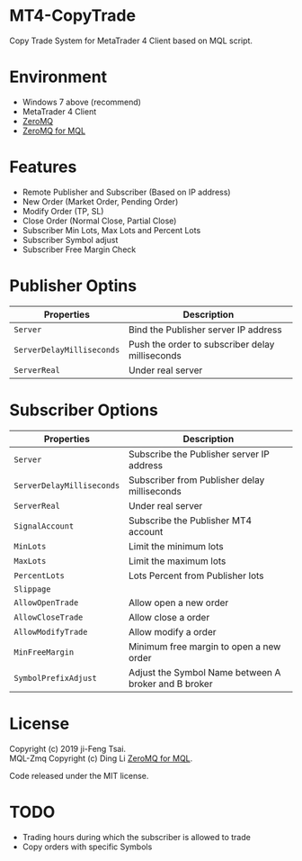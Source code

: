 # MT4-CopyTrade

Copy Trade System for MetaTrader 4 Client based on MQL script.

# Environment

- Windows 7 above (recommend)
- MetaTrader 4 Client
- [ZeroMQ](https://github.com/zeromq)
- [ZeroMQ for MQL](https://github.com/dingmaotu/mql-zmq)

# Features

- Remote Publisher and Subscriber (Based on IP address)
- New Order (Market Order, Pending Order)
- Modify Order (TP, SL)
- Close Order (Normal Close, Partial Close)
- Subscriber Min Lots, Max Lots and Percent Lots
- Subscriber Symbol adjust
- Subscriber Free Margin Check

# Publisher Optins

| Properties | Description |
| --- | --- |
| `Server`                  | Bind the Publisher server IP address |
| `ServerDelayMilliseconds` | Push the order to subscriber delay milliseconds |
| `ServerReal`              | Under real server |

# Subscriber Options

| Properties | Description |
| --- | --- |
| `Server`                  | Subscribe the Publisher server IP address |
| `ServerDelayMilliseconds` | Subscriber from Publisher delay milliseconds |
| `ServerReal`              | Under real server |
| `SignalAccount`           | Subscribe the Publisher MT4 account |
| `MinLots`                 | Limit the minimum lots |
| `MaxLots`                 | Limit the maximum lots |
| `PercentLots`             | Lots Percent from Publisher lots |
| `Slippage`                |  |
| `AllowOpenTrade`          | Allow open a new order |
| `AllowCloseTrade`         | Allow close a order |
| `AllowModifyTrade`        | Allow modify a order |
| `MinFreeMargin`           | Minimum free margin to open a new order |
| `SymbolPrefixAdjust`      | Adjust the Symbol Name between A broker and B broker |

# License

Copyright (c) 2019 ji-Feng Tsai.<br/>
MQL-Zmq Copyright (c) Ding Li [ZeroMQ for MQL](https://github.com/dingmaotu).

Code released under the MIT license.

# TODO

- Trading hours during which the subscriber is allowed to trade
- Copy orders with specific Symbols